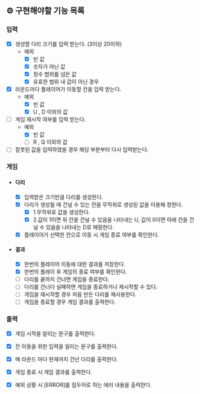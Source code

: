 ## ⚙ 구현해야할 기능 목록

### 입력

- [x] 생성할 다리 크기를 입력 받는다. (3이상 20이하)
    - 예외
        - [x] 빈 값
        - [x] 숫자가 아닌 값
        - [x] 정수 범위를 넘은 값
        - [x] 유효한 범위 내 값이 아닌 경우
- [x] 라운드마다 플레이어가 이동할 칸을 입력 받는다.
    - 예외
        - [x] 빈 값
        - [x] U , D 이외의 값

- [ ] 게임 재시작 여부를 입력 받는다.
    - 예외
        - [x] 빈 값
        - [ ] R , Q 이외의 값
- [ ] 잘못된 값을 입력하였을 경우 해당 부분부터 다시 입력받는다.

### 게임

- #### 다리
    - [x] 입력받은 크기만큼 다리를 생성한다.
    - [x] 다리가 생성될 때 건널 수 있는 칸을 무작위로 생성된 값을 이용해 정한다.
        - [x] 1.무작위로 값을 생성한다.
        - [x] 2.값이 1이면 위 칸을 건널 수 있음을 나타내는 U, 값이 0이면 아래 칸을 건널 수 있음을 나타내는 D로 매핑한다.
    - [x] 플레이어가 선택한 칸으로 이동 시 게임 종료 여부를 확인한다.

- #### 결과
    - [x] 한번의 플레이어 이동에 대한 결과를 저장한다.
    - [x] 한번의 플레이 후 게임의 종료 여부를 확인한다.
    - [ ] 다리를 끝까지 건너면 게임을 종료한다.
    - [ ] 다리를 건너다 실패하면 게임을 종료하거나 재시작할 수 있다.
    - [ ] 게임을 재시작할 경우 처음 만든 다리를 재사용한다.
    - [ ] 게임을 종료할 경우 게임 결과를 출력한다.

### 출력

- [x] 게임 시작을 알리는 문구를 출력한다.
- [x] 칸 이동을 위한 입력을 알리는 문구를 출력한다.
- [x] 매 라운드 마다 현재까지 건넌 다리를 출력한다.
- [x] 게임 종료 시 게임 결과를 출력한다.
- [x] 예외 상황 시 [ERROR]를 접두어로 하는 에러 내용을 출력한다. 

